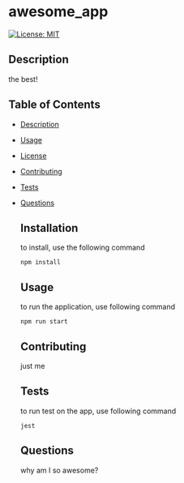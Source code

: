 # awesome_app
  [![License: MIT](https://img.shields.io/badge/License-MIT-yellow.svg)](https://opensource.org/licenses/MIT)

  ## Description
  the best!

  ## Table of Contents
  * [Description](#Description)
* [Usage](#Usage)
* [License](#License)
* [Contributing](#Contributing)
* [Tests](#Tests)
* [Questions](#Questions)

  ## Installation
  to install, use the following command
  ```
  npm install
  ```

  ## Usage
  to run  the application, use following command
  ```
  npm run start
  ```

  ## Contributing
  just me

  ## Tests
  to run test on the app, use following command
  ```
  jest
  ```

  ## Questions
  why am I so awesome?
  
